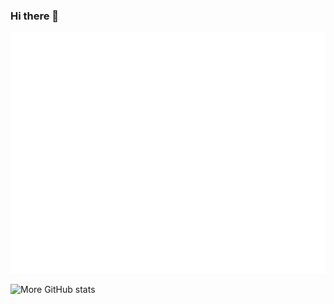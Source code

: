 ### Hi there 👋

![Metrics](/github-metrics.svg)

![More GitHub stats](https://github-readme-stats.vercel.app/api?username=anuraghazra&show_icons=true&theme=transparent)
